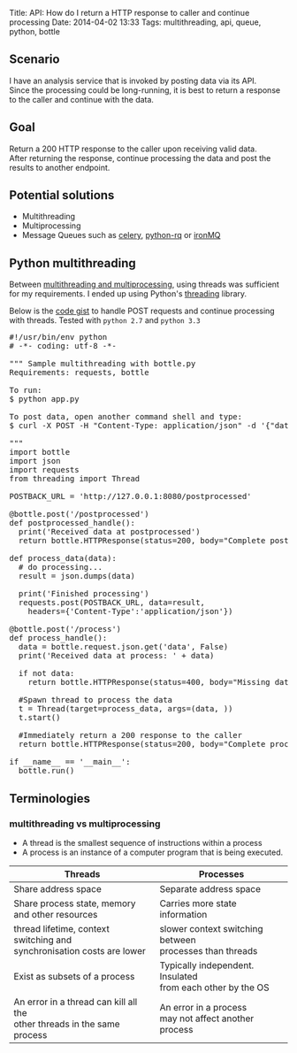 Title: API: How do I return a HTTP response to caller and continue processing
Date: 2014-04-02 13:33 
Tags: multithreading, api, queue, python, bottle

## Scenario
I have an analysis service that is invoked by posting data via its API.   
Since the processing could be long-running, it is best to return a response to the caller and continue with the data.  

## Goal
Return a 200 HTTP response to the caller upon receiving valid data.   
After returning the response, continue processing the data and post the results to another endpoint.

## Potential solutions
* Multithreading
* Multiprocessing
* Message Queues such as [celery](http://www.celeryproject.org/), [python-rq](http://python-rq.org/) or [ironMQ](http://www.iron.io/mq)

## Python multithreading
Between [multithreading and multiprocessing](#multithreading_multiprocessing), using threads was sufficient for my requirements. I ended up using Python's [threading](https://docs.python.org/2/library/threading.html) library.

Below is the [code gist](https://gist.github.com/alyssaq/9928442) to handle POST requests and continue processing with threads.
Tested with `python 2.7` and `python 3.3` 
 <pre class="prettyprint">
#!/usr/bin/env python
# -*- coding: utf-8 -*-

""" Sample multithreading with bottle.py
Requirements: requests, bottle

To run: 
$ python app.py

To post data, open another command shell and type:
$ curl -X POST -H "Content-Type: application/json" -d '{"data":"test"}' http://127.0.0.1:8080/process -D-

"""
import bottle
import json
import requests
from threading import Thread

POSTBACK_URL = 'http://127.0.0.1:8080/postprocessed'

@bottle.post('/postprocessed')
def postprocessed_handle():
  print('Received data at postprocessed')
  return bottle.HTTPResponse(status=200, body="Complete postprocessed")

def process_data(data):
  # do processing...
  result = json.dumps(data)

  print('Finished processing')
  requests.post(POSTBACK_URL, data=result, 
    headers={'Content-Type':'application/json'})
               
@bottle.post('/process')
def process_handle():
  data = bottle.request.json.get('data', False)
  print('Received data at process: ' + data)

  if not data:
    return bottle.HTTPResponse(status=400, body="Missing data")

  #Spawn thread to process the data
  t = Thread(target=process_data, args=(data, ))
  t.start()

  #Immediately return a 200 response to the caller
  return bottle.HTTPResponse(status=200, body="Complete process")

if __name__ == '__main__':
  bottle.run()
</pre>


## Terminologies
### <a name="multithreading_multiprocessing"></a> multithreading vs multiprocessing
* A thread is the smallest sequence of instructions within a process
* A process is an instance of a computer program that is being executed.


| Threads        | Processes           | 
| ------------- |-------------| 
| Share address space      | Separate address space | 
| Share process state, memory <br>and other resources      | Carries more state information      | 
| thread lifetime, context switching and <br>synchronisation costs are lower |  slower context switching between <br>processes than threads 
| Exist as subsets of a process      | Typically independent. Insulated <br>from each other by the OS      | 
| An error in a thread can kill all the <br> other threads in the same process       | An error in a process <br>may not affect another process      |